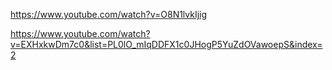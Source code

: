 https://www.youtube.com/watch?v=O8N1lvkIjig

https://www.youtube.com/watch?v=EXHxkwDm7c0&list=PL0lO_mIqDDFX1c0JHogP5YuZdOVawoepS&index=2